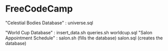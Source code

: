 # FreeCodeCamp

"Celestial Bodies Database" : universe.sql

"World Cup Database" : insert_data.sh
                       queries.sh
                       worldcup.sql
"Salon Appointment Schedule" : salon.sh (fills the database)
                               salon.sql (creates the database)
